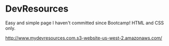 # DevResources
Easy and simple page I haven't committed since Bootcamp! HTML and CSS only.


http://www.mydevresources.com.s3-website-us-west-2.amazonaws.com/
